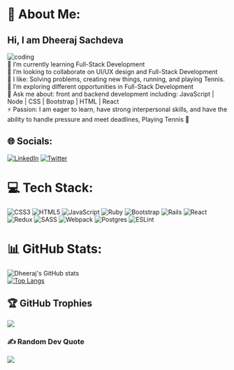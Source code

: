 # 💫 About Me:
## Hi, I am Dheeraj Sachdeva<br>
![coding](https://user-images.githubusercontent.com/30289772/208741012-2b7d9c93-0a2d-4e3d-af2d-e10bf319bbfd.gif)<br>
🌱 I’m currently learning Full-Stack Development<br>👯 I’m looking to collaborate on UI/UX design and Full-Stack Development<br>🤔  I like: Solving problems, creating new things, running, and playing Tennis. <br>🤩  I’m exploring different opportunities in Full-Stack Development<br>💬 Ask me about: front and backend development including: JavaScript | Node | CSS | Bootstrap | HTML | React<br>⚡ Passion: I am eager to learn, have strong interpersonal skills, and have the ability to handle pressure and meet deadlines, Playing Tennis 🎾<br>


## 🌐 Socials:
[![LinkedIn](https://img.shields.io/badge/LinkedIn-%230077B5.svg?logo=linkedin&logoColor=white)](https://www.linkedin.com/in/dheeraj-sachdeva-502b2b8/) [![Twitter](https://img.shields.io/badge/Twitter-%231DA1F2.svg?logo=Twitter&logoColor=white)](https://twitter.com/dheerajarya) 

# 💻 Tech Stack:
![CSS3](https://img.shields.io/badge/css3-%231572B6.svg?style=plastic&logo=css3&logoColor=white) ![HTML5](https://img.shields.io/badge/html5-%23E34F26.svg?style=plastic&logo=html5&logoColor=white) ![JavaScript](https://img.shields.io/badge/javascript-%23323330.svg?style=plastic&logo=javascript&logoColor=%23F7DF1E) ![Ruby](https://img.shields.io/badge/ruby-%23CC342D.svg?style=plastic&logo=ruby&logoColor=white) ![Bootstrap](https://img.shields.io/badge/bootstrap-%23563D7C.svg?style=plastic&logo=bootstrap&logoColor=white) ![Rails](https://img.shields.io/badge/rails-%23CC0000.svg?style=plastic&logo=ruby-on-rails&logoColor=white) ![React](https://img.shields.io/badge/react-%2320232a.svg?style=plastic&logo=react&logoColor=%2361DAFB) ![Redux](https://img.shields.io/badge/redux-%23593d88.svg?style=plastic&logo=redux&logoColor=white) ![SASS](https://img.shields.io/badge/SASS-hotpink.svg?style=plastic&logo=SASS&logoColor=white) ![Webpack](https://img.shields.io/badge/webpack-%238DD6F9.svg?style=plastic&logo=webpack&logoColor=black) ![Postgres](https://img.shields.io/badge/postgres-%23316192.svg?style=plastic&logo=postgresql&logoColor=white) ![ESLint](https://img.shields.io/badge/ESLint-4B3263?style=plastic&logo=eslint&logoColor=white)
# 📊 GitHub Stats:
![Dheeraj's GitHub stats](https://github-readme-stats.vercel.app/api?username=dheerajsachdeva&show_icons=true&theme=radical)
<br/>
[![Top Langs](https://github-readme-stats.vercel.app/api/top-langs/?username=dheerajsachdeva&layout=compact)](https://github.com/dheerajsachdeva/github-readme-stats)

## 🏆 GitHub Trophies
![](https://github-profile-trophy.vercel.app/?username=dheerajsachdeva&theme=chalk&no-frame=false&no-bg=true&margin-w=4)

### ✍️ Random Dev Quote
![](https://quotes-github-readme.vercel.app/api?type=horizontal&theme=radical)




